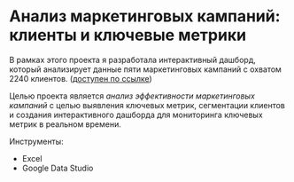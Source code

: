 # Анализ маркетинговых кампаний: клиенты и ключевые метрики
В рамках этого проекта я разработала интерактивный дашборд, который анализирует данные пяти маркетинговых кампаний с охватом 2240 клиентов. ([доступен по ссылке](https://lookerstudio.google.com/reporting/360eeeed-d33f-4a3e-8a43-e6cd22726bf8))

Целью проекта является *анализ эффективности маркетинговых кампаний* с целью выявления ключевых метрик, сегментации клиентов и создания интерактивного дашборда для мониторинга ключевых метрик в реальном времени. 

Инструменты:
* Excel
* Google Data Studio
